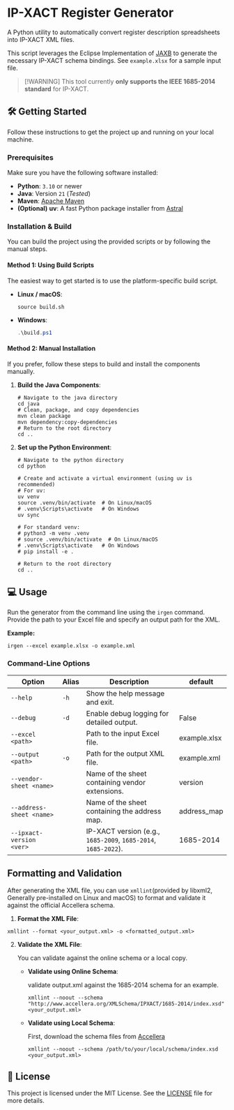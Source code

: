 # IP-XACT Register Generator

A Python utility to automatically convert register description spreadsheets into IP-XACT XML files.

This script leverages the Eclipse Implementation of [JAXB](https://eclipse-ee4j.github.io/jaxb-ri) to generate the necessary IP-XACT schema bindings. See `example.xlsx` for a sample input file.

> [!WARNING] This tool currently **only supports the IEEE 1685-2014 standard** for IP-XACT.

## 🛠️ Getting Started

Follow these instructions to get the project up and running on your local machine.

### Prerequisites

Make sure you have the following software installed:

- **Python**: `3.10` or newer
- **Java**: Version `21` (*Tested*)
- **Maven**: [Apache Maven](https://maven.apache.org/)
- **(Optional)** **uv**: A fast Python package installer from [Astral](https://docs.astral.sh/uv/)

### Installation & Build

You can build the project using the provided scripts or by following the manual steps.

#### Method 1: Using Build Scripts

The easiest way to get started is to use the platform-specific build script.

- **Linux / macOS**:

  ```shell
  source build.sh
  ```

- **Windows**:

  ```powerShell
  .\build.ps1

#### Method 2: Manual Installation

If you prefer, follow these steps to build and install the components manually.

1. **Build the Java Components**:

   ```shell
   # Navigate to the java directory
   cd java
   # Clean, package, and copy dependencies
   mvn clean package
   mvn dependency:copy-dependencies
   # Return to the root directory
   cd ..
   ```

3. **Set up the Python Environment**:

   ```shell
   # Navigate to the python directory
   cd python
   
   # Create and activate a virtual environment (using uv is recommended)
   # For uv:
   uv venv
   source .venv/bin/activate  # On Linux/macOS
   # .venv\Scripts\activate   # On Windows
   uv sync
   
   # For standard venv:
   # python3 -m venv .venv
   # source .venv/bin/activate  # On Linux/macOS
   # .venv\Scripts\activate   # On Windows
   # pip install -e .
   
   # Return to the root directory
   cd ..
   ```

## 💻 Usage

Run the generator from the command line using the `irgen` command. Provide the path to your Excel file and specify an output path for the XML.

**Example:**

```shell
irgen --excel example.xlsx -o example.xml
```

### Command-Line Options

| Option                   | Alias | Description                                                  | default      |
| ------------------------ | ----- | ------------------------------------------------------------ | ------------ |
| `--help`                 | `-h`  | Show the help message and exit.                              |              |
| `--debug`                | `-d`  | Enable debug logging for detailed output.                    | False        |
| `--excel <path>`         |       | Path to the input Excel file.                                | example.xlsx |
| `--output <path>`        | `-o`  | Path for the output XML file.                                | example.xml  |
| `--vendor-sheet <name>`  |       | Name of the sheet containing vendor extensions.              | version      |
| `--address-sheet <name>` |       | Name of the sheet containing the address map.                | address_map  |
| `--ipxact-version <ver>` |       | IP-XACT version (e.g., `1685-2009`, `1685-2014`, `1685-2022`). | 1685-2014    |

## Formatting and Validation

After generating the XML file, you can use `xmllint`(provided by libxml2, Generally pre-installed on Linux and macOS) to format and validate it against the official Accellera schema.

1. **Format the XML File**:

```shell
xmllint --format <your_output.xml> -o <formatted_output.xml>
```

2. **Validate the XML File**: 

   You can validate against the online schema or a local copy.

    - **Validate using Online Schema**:

      validate output.xml against the 1685-2014 schema for an example.

      ```shell
      xmllint --noout --schema "http://www.accellera.org/XMLSchema/IPXACT/1685-2014/index.xsd" <your_output.xml>
      ```

    - **Validate using Local Schema**: 

      First, download the schema files from [Accellera](http://www.accellera.org/XMLSchema/)

      ```shell
      xmllint --noout --schema /path/to/your/local/schema/index.xsd <your_output.xml>
      ```

## 📜 License

This project is licensed under the MIT License. See the [LICENSE](LICENSE) file for more details.

